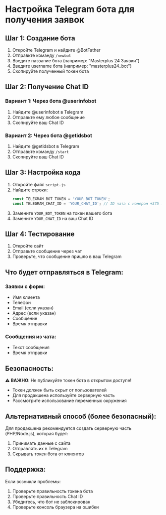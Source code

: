 # Настройка Telegram бота для получения заявок

## Шаг 1: Создание бота

1. Откройте Telegram и найдите @BotFather
2. Отправьте команду `/newbot`
3. Введите название бота (например: "Masterplus 24 Заявки")
4. Введите username бота (например: "masterplus24_bot")
5. Скопируйте полученный токен бота

## Шаг 2: Получение Chat ID

### Вариант 1: Через бота @userinfobot
1. Найдите @userinfobot в Telegram
2. Отправьте ему любое сообщение
3. Скопируйте ваш Chat ID

### Вариант 2: Через бота @getidsbot
1. Найдите @getidsbot в Telegram
2. Отправьте команду `/start`
3. Скопируйте ваш Chat ID

## Шаг 3: Настройка кода

1. Откройте файл `script.js`
2. Найдите строки:
   ```javascript
   const TELEGRAM_BOT_TOKEN = 'YOUR_BOT_TOKEN';
   const TELEGRAM_CHAT_ID = 'YOUR_CHAT_ID'; // ID чата с номером +375 29 284-84-34
   ```
3. Замените `YOUR_BOT_TOKEN` на токен вашего бота
4. Замените `YOUR_CHAT_ID` на ваш Chat ID

## Шаг 4: Тестирование

1. Откройте сайт
2. Отправьте сообщение через чат
3. Проверьте, что сообщение пришло в ваш Telegram

## Что будет отправляться в Telegram:

### Заявки с форм:
- Имя клиента
- Телефон
- Email (если указан)
- Адрес (если указан)
- Сообщение
- Время отправки

### Сообщения из чата:
- Текст сообщения
- Время отправки

## Безопасность:

⚠️ **ВАЖНО**: Не публикуйте токен бота в открытом доступе!
- Токен должен быть скрыт от пользователей
- Для продакшена используйте серверную часть
- Рассмотрите использование переменных окружения

## Альтернативный способ (более безопасный):

Для продакшена рекомендуется создать серверную часть (PHP/Node.js), которая будет:
1. Принимать данные с сайта
2. Отправлять их в Telegram
3. Скрывать токен бота от клиентов

## Поддержка:

Если возникли проблемы:
1. Проверьте правильность токена бота
2. Проверьте правильность Chat ID
3. Убедитесь, что бот не заблокирован
4. Проверьте консоль браузера на ошибки

